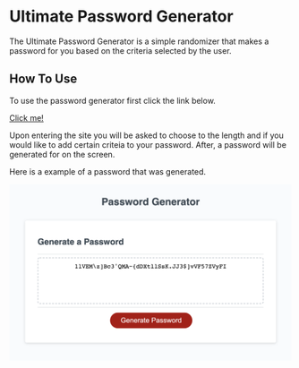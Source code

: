 # Ultimate Password Generator

The Ultimate Password Generator is a simple randomizer that makes a password for you based on the criteria selected by the user.

## How To Use

To use the password generator first click the link below.

[Click me!](https://e-albert.github.io/ultimate-password-generator/)

Upon entering the site you will be asked to choose to the length and if you would like to add certain criteia to your password. After, a password will be generated for on the screen.

Here is a example of a password that was generated.

![Screenshot of website](./assets/ScreenshotOfWebsite.png)
 
